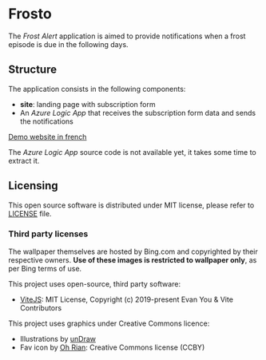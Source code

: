 # Frosto

The *Frost Alert* application is aimed to provide notifications when a frost episode is due in the following days.

## Structure

The application consists in the following components:
- **site**: landing page with subscription form
- An _Azure Logic App_ that receives the subscription form data and sends the notifications

[Demo website in french](https://yvzn.github.io/frosto/)

The _Azure Logic App_ source code is not available yet, it takes some time to extract it.

## Licensing

This open source software is distributed under MIT license, please refer to [LICENSE](LICENSE) file.

### Third party licenses

The wallpaper themselves are hosted by Bing.com and copyrighted by their respective owners. **Use of these images is restricted to wallpaper only**, as per Bing terms of use.

This project uses open-source, third party software:

- [ViteJS](https://github.com/vitejs/vite): MIT License, Copyright (c) 2019-present Evan You & Vite Contributors

This project uses graphics under Creative Commons licence:

- Illustrations by [unDraw](https://undraw.co/license)
- Fav icon by [Oh Rian](https://thenounproject.com/ohrianid/): Creative Commons license  (CCBY)
